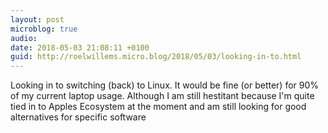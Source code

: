 ```yaml
---
layout: post
microblog: true
audio: 
date: 2018-05-03 21:08:11 +0100
guid: http://roelwillems.micro.blog/2018/05/03/looking-in-to.html
---
```

Looking in to switching (back) to Linux. It would be fine (or better) for 90% of my current laptop usage. Although I am still hestitant because I'm quite tied in to Apples Ecosystem at the moment  and am still looking for good alternatives for specific software
